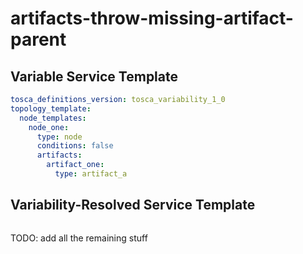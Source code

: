# artifacts-throw-missing-artifact-parent



## Variable Service Template

```yaml linenums="1"
tosca_definitions_version: tosca_variability_1_0
topology_template:
  node_templates:
    node_one:
      type: node
      conditions: false
      artifacts:
        artifact_one:
          type: artifact_a

```



## Variability-Resolved Service Template

```yaml linenums="1"

```


TODO: add all the remaining stuff
